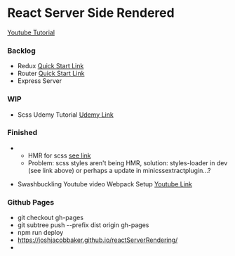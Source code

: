# React Server Side Rendered

[Youtube Tutorial]("https://www.youtube.com/watch?v=JsX_iCZPyOM")

### Backlog

- Redux [Quick Start Link]("https://react-redux.js.org/tutorials/quick-start")
- Router [Quick Start Link]("https://github.com/remix-run/react-router/blob/main/docs/getting-started/tutorial.md")
- Express Server

### WIP

- Scss Udemy Tutorial [Udemy Link]("https://www.udemy.com/course/advanced-css-and-sass/learn/lecture/8274494#overview")

### Finished

- - HMR for scss [see link]("https://stackoverflow.com/questions/52043727/webpack-live-hot-reload-for-sass")
  - Problem: scss styles aren't being HMR, solution: styles-loader in dev (see link above) or perhaps a <link type="text/css" rel="stylesheet"> update in minicssextractplugin...?

- Swashbuckling Youtube video Webpack Setup [Youtube Link]("https://www.youtube.com/watch?v=TOb1c39m64A")

### Github Pages

- git checkout gh-pages
- git subtree push --prefix dist origin gh-pages
- npm run deploy
- https://joshjacobbaker.github.io/reactServerRendering/
-
